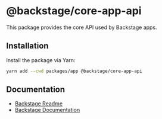 # @backstage/core-app-api

This package provides the core API used by Backstage apps.

## Installation

Install the package via Yarn:

```bash
yarn add --cwd packages/app @backstage/core-app-api
```

## Documentation

- [Backstage Readme](https://github.com/backstage/backstage/blob/master/README.md)
- [Backstage Documentation](https://backstage.io/docs)
